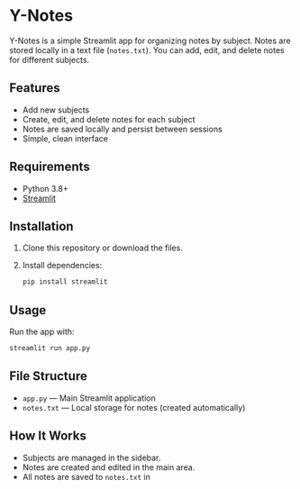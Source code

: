 # Y-Notes

Y-Notes is a simple Streamlit app for organizing notes by subject. Notes are stored locally in a text file (`notes.txt`). You can add, edit, and delete notes for different subjects.

## Features

- Add new subjects
- Create, edit, and delete notes for each subject
- Notes are saved locally and persist between sessions
- Simple, clean interface

## Requirements

- Python 3.8+
- [Streamlit](https://streamlit.io/)

## Installation

1. Clone this repository or download the files.
2. Install dependencies:

    ```bash
    pip install streamlit
    ```

## Usage

Run the app with:

```bash
streamlit run app.py
```

## File Structure

- `app.py` — Main Streamlit application
- `notes.txt` — Local storage for notes (created automatically)

## How It Works

- Subjects are managed in the sidebar.
- Notes are created and edited in the main area.
- All notes are saved to `notes.txt` in